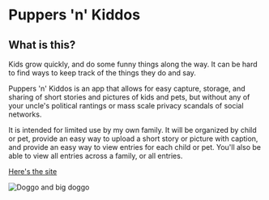 # Puppers 'n' Kiddos

## What is this?

Kids grow quickly, and do some funny things along the way. It can be hard to find ways to keep track of the things they do and say. 

Puppers 'n' Kiddos is an app that allows for easy capture, storage, and sharing of short stories and pictures of kids and pets, but without any of your uncle's political rantings or mass scale privacy scandals of social networks. 

It is intended for limited use by my own family. It will be organized by child or pet, provide an easy way to upload a short story or picture with caption, and provide an easy way to view entries for each child or pet. You'll also be able to view all entries across a family, or all entries. 

[Here's the site][1]

![Doggo and big doggo][2]

[1]: http://www.puppersnkiddos.com
[2]: https://i.redd.it/h4xvbm4tjfmy.jpg